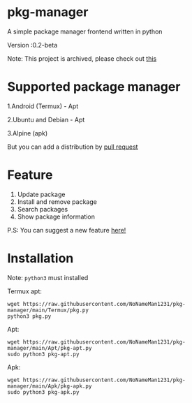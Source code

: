 # pkg-manager
A simple package manager frontend written in python

Version :0.2-beta

Note: This project is archived, please check out [this](https://github.com/NoNameMan1231/pkg-manager-Lua-and-Python3)

# Supported package manager
1.Android (Termux) - Apt

2.Ubuntu and Debian - Apt

3.Alpine (apk)

But you can add a distribution by [pull request](https://github.com/NoNameMan1231/pkg-manager/pulls)

# Feature

1. Update package
2. Install and remove package
3. Search packages
4. Show package information

P.S: You can suggest a new feature [here!](https://github.com/NoNameMan1231/pkg-manager/discussions/2)

# Installation
Note: `python3` must installed

Termux apt:
```
wget https://raw.githubusercontent.com/NoNameMan1231/pkg-manager/main/Termux/pkg.py
python3 pkg.py
```
Apt:
```
wget https://raw.githubusercontent.com/NoNameMan1231/pkg-manager/main/Apt/pkg-apt.py
sudo python3 pkg-apt.py
```
Apk:
```
wget https://raw.githubusercontent.com/NoNameMan1231/pkg-manager/main/Apk/pkg-apk.py
sudo python3 pkg-apk.py
